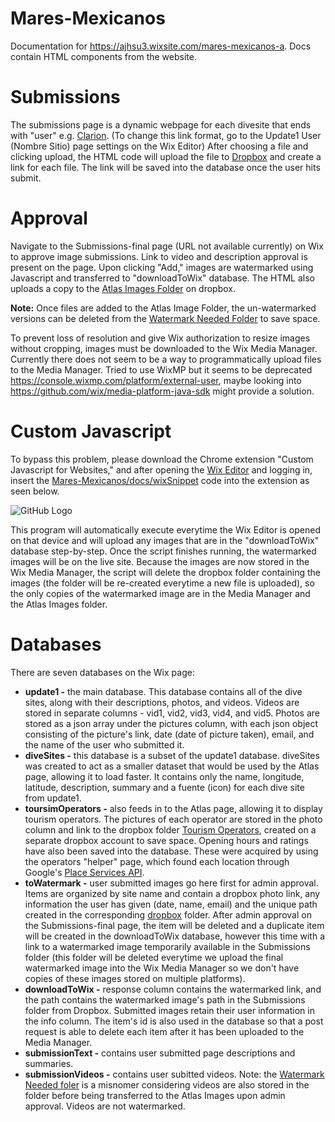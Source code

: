 # Mares-Mexicanos
Documentation for https://ajhsu3.wixsite.com/mares-mexicanos-a. Docs contain HTML components from the website.

# Submissions
The submissions page is a dynamic webpage for each divesite that ends with "user" e.g. [Clarion](
https://ajhsu3.wixsite.com/mares-mexicanos-a/update1/CLARION/user). (To change this link format, go to the Update1 User (Nombre Sitio) page settings on the Wix Editor) 
After choosing a file and clicking upload, the HTML code will upload the file to [Dropbox](https://www.dropbox.com/sh/wuzzxg4scugdczp/AABxXF0yRyzLp2CPfNA2Rg6Qa?dl=0) and create a link for each file. The link will be saved into the database once the user hits submit.

# Approval
Navigate to the Submissions-final page (URL not available currently) on Wix to approve image submissions. Link to video and description approval is present on the page. Upon clicking "Add," images are watermarked using Javascript and transferred to "downloadToWix" database. The HTML also uploads a copy to the [Atlas Images Folder](https://www.dropbox.com/sh/58l5ubjgp9v80pl/AAD5TSWpV60rpa6pdXAq8gvAa?dl=0) on dropbox. 

**Note:** Once files are added to the Atlas Image Folder, the un-watermarked versions can be deleted from the [Watermark Needed Folder](https://www.dropbox.com/sh/wuzzxg4scugdczp/AABxXF0yRyzLp2CPfNA2Rg6Qa?dl=0) to save space.

To prevent loss of resolution and give Wix authorization to resize images without cropping, images must be downloaded to the Wix Media Manager. Currently there does not seem to be a way to programmatically upload files to the Media Manager. Tried to use WixMP but it seems to be deprecated https://console.wixmp.com/platform/external-user, maybe looking into https://github.com/wix/media-platform-java-sdk might provide a solution. 

# Custom Javascript
To bypass this problem, please download the Chrome extension "Custom Javascript for Websites," and after opening the [Wix Editor]( https://editor.wix.com/html/editor/web/renderer/edit/21569840-025d-43de-8b03-a334c8b939b0?metaSiteId=dac2ffff-65c3-4efe-b08c-af143a2fc025&editorSessionId=de3608d2-6017-47fa-ba34-53308d3954aa&referralInfo=dashboard) and logging in, insert the [Mares-Mexicanos/docs/wixSnippet](https://raw.githubusercontent.com/wjc011/Mares-Mexicanos/master/docs/wixSnippet.js) code into the extension as seen below. 

![GitHub Logo](https://www.dropbox.com/s/6dgo1pc4kqgew7b/69980026_934934786845855_4816457028169891840_n.png?raw=1)

This program will automatically execute everytime the Wix Editor is opened on that device and will upload any images that are in the "downloadToWix" database step-by-step. Once the script finishes running, the watermarked images will be on the live site. Because the images are now stored in the Wix Media Manager, the script will delete the dropbox folder containing the images (the folder will be re-created everytime a new file is uploaded), so the only copies of the watermarked image are in the Media Manager and the Atlas Images folder.

# Databases
There are seven databases on the Wix page:
* **update1 -** the main database. This database contains all of the dive sites, along with their descriptions, photos, and videos. Videos are stored in separate columns - vid1, vid2, vid3, vid4, and vid5. Photos are stored as a json array under the pictures column, with each json object consisting of the picture's link, date (date of picture taken), email, and the name of the user who submitted it. 
* **diveSites -** this database is a subset of the update1 database. diveSites was created to act as a smaller dataset that would be used by the Atlas page, allowing it to load faster. It contains only the name, longitude, latitude, description, summary and a fuente (icon) for each dive site from update1. 
* **toursimOperators -** also feeds in to the Atlas page, allowing it to display tourism operators. The pictures of each operator are stored in the photo column and link to the dropbox folder [Tourism Operators](https://www.dropbox.com/sh/inenqci41qmdxzk/AADABJmRtWmjBFm-TTo6k4AQa?dl=0), created on a separate dropbox account to save space. Opening hours and ratings have also been saved into the database. These were acquired by using the operators "helper" page, which found each location through Google's [Place Services API](https://developers.google.com/places/web-service/intro).
* **toWatermark -** user submitted images go here first for admin approval. Items are organized by site name and contain a dropbox photo link, any information the user has given (date, name, email) and the unique path created in the corresponding [dropbox](https://www.dropbox.com/sh/wuzzxg4scugdczp/AABxXF0yRyzLp2CPfNA2Rg6Qa?dl=0) folder. After admin approval on the Submissions-final page, the item will be deleted and a duplicate item will be created in the downloadToWix database, however this time with a link to a watermarked image temporarily available in the Submissions folder (this folder will be deleted everytime we upload the final watermarked image into the Wix Media Manager so we don't have copies of these images stored on multiple platforms).
* **downloadToWix -** response column contains the watermarked link, and the path contains the watermarked image's path in the Submissions folder from Dropbox. Submitted images retain their user information in the info column. The item's id is also used in the database so that a post request is able to delete each item after it has been uploaded to the Media Manager.
* **submissionText -** contains user submitted page descriptions and summaries.
* **submissionVideos -** contains user subitted videos. Note: the [Watermark Needed foler](https://www.dropbox.com/sh/wuzzxg4scugdczp/AABxXF0yRyzLp2CPfNA2Rg6Qa?dl=0) is a misnomer considering videos are also stored in the folder before being transferred to the Atlas Images upon admin approval. Videos are not watermarked.



